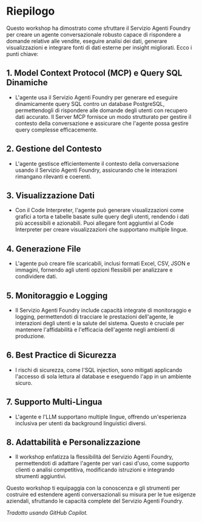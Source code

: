 # Riepilogo

Questo workshop ha dimostrato come sfruttare il Servizio Agenti Foundry per creare un agente conversazionale robusto capace di rispondere a domande relative alle vendite, eseguire analisi dei dati, generare visualizzazioni e integrare fonti di dati esterne per insight migliorati. Ecco i punti chiave:

## 1. Model Context Protocol (MCP) e Query SQL Dinamiche

- L'agente usa il Servizio Agenti Foundry per generare ed eseguire dinamicamente query SQL contro un database PostgreSQL, permettendogli di rispondere alle domande degli utenti con recupero dati accurato. Il Server MCP fornisce un modo strutturato per gestire il contesto della conversazione e assicurare che l'agente possa gestire query complesse efficacemente.

## 2. Gestione del Contesto

- L'agente gestisce efficientemente il contesto della conversazione usando il Servizio Agenti Foundry, assicurando che le interazioni rimangano rilevanti e coerenti.

## 3. Visualizzazione Dati

- Con il Code Interpreter, l'agente può generare visualizzazioni come grafici a torta e tabelle basate sulle query degli utenti, rendendo i dati più accessibili e azionabili. Puoi allegare font aggiuntivi al Code Interpreter per creare visualizzazioni che supportano multiple lingue.

## 4. Generazione File

- L'agente può creare file scaricabili, inclusi formati Excel, CSV, JSON e immagini, fornendo agli utenti opzioni flessibili per analizzare e condividere dati.

## 5. Monitoraggio e Logging

- Il Servizio Agenti Foundry include capacità integrate di monitoraggio e logging, permettendoti di tracciare le prestazioni dell'agente, le interazioni degli utenti e la salute del sistema. Questo è cruciale per mantenere l'affidabilità e l'efficacia dell'agente negli ambienti di produzione.

## 6. Best Practice di Sicurezza

- I rischi di sicurezza, come l'SQL injection, sono mitigati applicando l'accesso di sola lettura al database e eseguendo l'app in un ambiente sicuro.

## 7. Supporto Multi-Lingua

- L'agente e l'LLM supportano multiple lingue, offrendo un'esperienza inclusiva per utenti da background linguistici diversi.

## 8. Adattabilità e Personalizzazione

- Il workshop enfatizza la flessibilità del Servizio Agenti Foundry, permettendoti di adattare l'agente per vari casi d'uso, come supporto clienti o analisi competitiva, modificando istruzioni e integrando strumenti aggiuntivi.

Questo workshop ti equipaggia con la conoscenza e gli strumenti per costruire ed estendere agenti conversazionali su misura per le tue esigenze aziendali, sfruttando le capacità complete del Servizio Agenti Foundry.

*Tradotto usando GitHub Copilot.*
